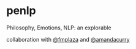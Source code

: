 # penlp
Philosophy, Emotions, NLP: an explorable

collaboration with [@fmplaza](https://github.com/fmplaza) and [@amandacurry](https://github.com/amandacurry)
